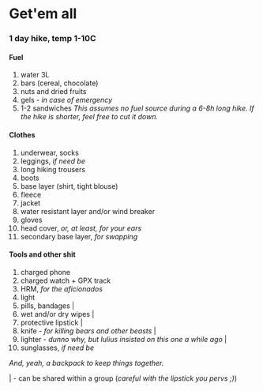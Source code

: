 # Get'em all

### 1 day hike, temp 1-10C

#### Fuel
1. water 3L
2. bars (cereal, chocolate)
3. nuts and dried fruits
4. gels - _in case of emergency_
5. 1-2 sandwiches
_This assumes no fuel source during a 6-8h long hike. If the hike is shorter, feel free to cut it down._

#### Clothes
1. underwear, socks
2. leggings, _if need be_
3. long hiking trousers
4. boots
5. base layer (shirt, tight blouse)
6. fleece
7. jacket
8. water resistant layer and/or wind breaker
10. gloves
11. head cover, _or, at least, for your ears_
12. secondary base layer, _for swapping_

#### Tools and other shit
1. charged phone
2. charged watch + GPX track
3. HRM, _for the aficionados_
4. light
5. pills, bandages |
6. wet and/or dry wipes |
7. protective lipstick |
8. knife - _for killing bears and other beasts_ |
9. lighter - _dunno why, but Iulius insisted on this one a while ago_ |
10. sunglasses, _if need be_

_And, yeah, a backpack to keep things together._

| - can be shared within a group (_careful with the lipstick you pervs ;)_)
